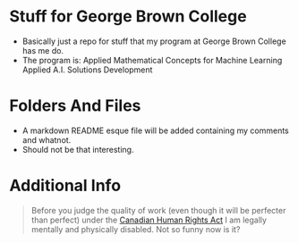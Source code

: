 # Stuff for George Brown College
- Basically just a repo for stuff that my program at George Brown College has me do.
- The program is: Applied Mathematical Concepts for Machine Learning Applied A.I. Solutions Development

# Folders And Files
- A markdown README esque file will be added containing my comments and whatnot.
- Should not be that interesting.

# Additional Info
> Before you judge the quality of work (even though it will be perfecter than perfect) under the [Canadian Human Rights Act](https://laws-lois.justice.gc.ca/eng/acts/H-6/) I am legally mentally and physically disabled.
> Not so funny now is it?
